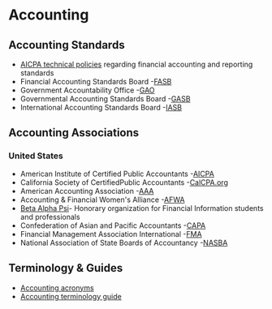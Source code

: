 # Accounting

## Accounting Standards

* [AICPA technical policies](http:/www.aicpa.org/Research/Standards/Pages/default.aspx) regarding financial accounting and reporting standards
* Financial Accounting Standards Board -[FASB](http:/www.fasb.org/)
* Government Accountability Office -[GAO](http:/www.gao.gov/index.html)
* Governmental Accounting Standards Board -[GASB](http:/www.gasb.org/)
* International Accounting Standards Board -[IASB](https://www.ifrs.org/groups/international-accounting-standards-board/)

## Accounting Associations

### **United States**

* American Institute of Certified Public Accountants -[AICPA](http:/www.aicpa.org/)
* California Society of CertifiedPublic Accountants -[CalCPA.org](http:/www.calcpa.org/home.htm)
* American Accounting Association -[AAA](http:/aaahq.org/index.cfm)
* Accounting & Financial Women's Alliance -[AFWA](https://www.afwa.org/)
* [Beta Alpha Psi](http:/www.bap.org/)- Honorary organization for Financial Information students and professionals
* Confederation of Asian and Pacific Accountants -[CAPA](http:/www.capa.com.my/)
* Financial Management Association International -[FMA](http:/www.fma.org/)
* National Association of State Boards of Accountancy -[NASBA](http:/www.nasba.org/)

## Terminology & Guides

* [Accounting acronyms](http:/www.all-acronyms.com/tag/accounting)
* [Accounting terminology guide](http:/www.nysscpa.org/prof_library/guide.htm)



